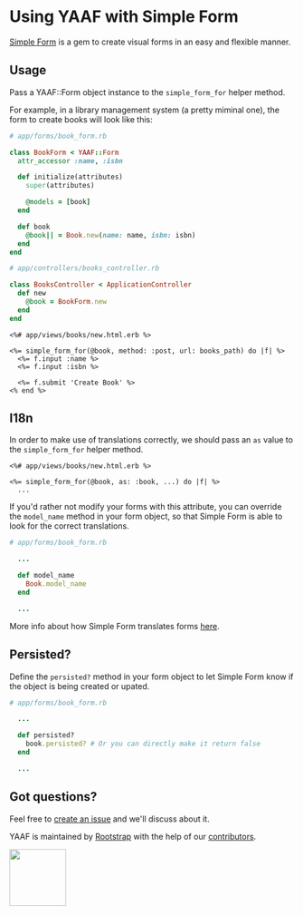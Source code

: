 # Using YAAF with Simple Form

[Simple Form](https://github.com/heartcombo/simple_form) is a gem to create visual forms in an easy and flexible manner.

## Usage

Pass a YAAF::Form object instance to the `simple_form_for` helper method.

For example, in a library management system (a pretty miminal one), the form to create books will look like this:

```ruby
# app/forms/book_form.rb

class BookForm < YAAF::Form
  attr_accessor :name, :isbn

  def initialize(attributes)
    super(attributes)

    @models = [book]
  end

  def book
    @book|| = Book.new(name: name, isbn: isbn)
  end
end
```


```ruby
# app/controllers/books_controller.rb

class BooksController < ApplicationController
  def new
    @book = BookForm.new
  end
end
```

```erb
<%# app/views/books/new.html.erb %>

<%= simple_form_for(@book, method: :post, url: books_path) do |f| %>
  <%= f.input :name %>
  <%= f.input :isbn %>

  <%= f.submit 'Create Book' %>
<% end %>
```

## I18n

In order to make use of translations correctly, we should pass an `as` value to the `simple_form_for` helper method.

```erb
<%# app/views/books/new.html.erb %>

<%= simple_form_for(@book, as: :book, ...) do |f| %>
  ...
```

If you'd rather not modify your forms with this attribute, you can override the `model_name` method in your form object,
so that Simple Form is able to look for the correct translations.

```ruby
# app/forms/book_form.rb

  ...

  def model_name
    Book.model_name
  end

  ...
```

More info about how Simple Form translates forms [here](https://github.com/heartcombo/simple_form#i18n).

## Persisted?

Define the `persisted?` method in your form object to let Simple Form know if the object is being created or upated.

```ruby
# app/forms/book_form.rb

  ...

  def persisted?
    book.persisted? # Or you can directly make it return false
  end

  ...
```

## Got questions?

Feel free to [create an issue](https://github.com/rootstrap/yaaf/issues) and we'll discuss about it.

YAAF is maintained by [Rootstrap](http://www.rootstrap.com) with the help of our [contributors](https://github.com/rootstrap/yaaf/contributors).

[<img src="https://s3-us-west-1.amazonaws.com/rootstrap.com/img/rs.png" width="100"/>](http://www.rootstrap.com)
